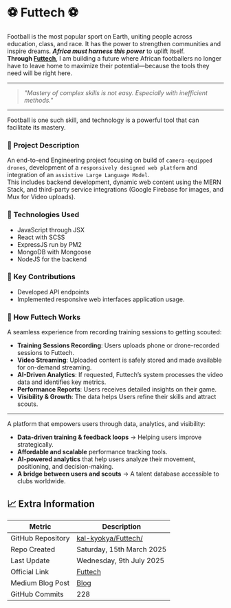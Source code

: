 # :soccer: Futtech :soccer:
Football is the most popular sport on Earth, uniting people across education, class, and race. It has the power to strengthen communities and inspire dreams. _**Africa must harness this power**_ to uplift itself.<br />
**Through [Futtech](https://www.futtech.kalkyokya.tech)**, I am building a future where African footballers no longer have to leave home to maximize their potential—because the tools they need will be right here.<br />

---

> _"Mastery of complex skills is not easy. Especially with inefficient methods."_

---

Football is one such skill, and technology is a powerful tool that can facilitate its mastery.


### :page_with_curl: Project Description
An end-to-end Engineering project focusing on build of ```camera-equipped drones```, development of a ```responsively designed web platform``` and integration of an ```assistive Large Language Model```.<br />
This includes backend development, dynamic web content using the MERN Stack, and third-party service integrations (Google Firebase for images, and Mux for Video uploads).

### :wrench: Technologies Used
- JavaScript through JSX
- React with SCSS
- ExpressJS run by PM2
- MongoDB with Mongoose
- NodeJS for the backend

### :key: Key Contributions
- Developed API endpoints
- Implemented responsive web interfaces application usage.

### :telescope: How Futtech Works
A seamless experience from recording training sessions to getting scouted:
- **Training Sessions Recording**: Users uploads phone or drone-recorded sessions to Futtech.
- **Video Streaming**: Uploaded content is safely stored and made available for on-demand streaming. 
- **AI-Driven Analytics**: If requested, Futtech’s system processes the video data and identifies key metrics.
- **Performance Reports**: Users receives detailed insights on their game.
- **Visibility & Growth**: The data helps Users refine their skills and attract scouts.

---

A platform that empowers users through data, analytics, and visibility:
- **Data-driven training & feedback loops** → Helping users improve strategically.
- **Affordable and scalable** performance tracking tools.
- **AI-powered analytics** that help users analyze their movement, positioning, and decision-making.
- **A bridge between users and scouts** → A talent database accessible to clubs worldwide.

## 📈 **Extra Information**
| Metric | Description |
| ------ | --------- |
| GitHub Repository | [kal-kyokya/Futtech/](https://github.com/kal-kyokya/Futtech) |
| Repo Created | Saturday, 15th March 2025 |
| Last Update | Wednesday, 9th July 2025 |
| Official Link | [Futtech](https://www.futtech.kalkyokya.tech/) |
| Medium Blog Post | [Blog](https://medium.com/@kal-kyokya/the-futtech-startup-a-journey-of-engineering-prototyping-debugging-entrepreneurship-e3bfb91d2de5) |
| GitHub Commits | 228 |
